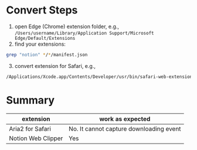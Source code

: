# Convert Steps
1. open Edge (Chrome) extension folder, e.g.,  `/Users/username/Library/Application Support/Microsoft Edge/Default/Extensions`
2. find your extensions:
```bash
grep "notion" */*/manifest.json
```
3. convert extension for Safari, e.g.,
```bash
/Applications/Xcode.app/Contents/Developer/usr/bin/safari-web-extension-converter '/Users/lizytalk/Library/Application Support/Microsoft Edge/Default/Extensions/knheggckgoiihginacbkhaalnibhilkk/0.2.3_0' --copy-resources --no-open
```
# Summary
| extension | work as expected  |
| ---       | ---               |
| Aria2 for Safari | No. It cannot capture downloading event |
| Notion Web Clipper | Yes |
